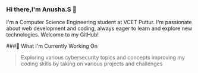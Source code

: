### Hi there,i'm Anusha.S 👋
I'm a Computer Science Engineering student at VCET Puttur. I'm passionate about web development and coding, always eager to learn and explore new technologies. Welcome to my GitHub!

###🔭 What I'm Currently Working On
>Exploring various cybersecurity topics and concepts
>improving my coding skills by taking on various projects and challenges

